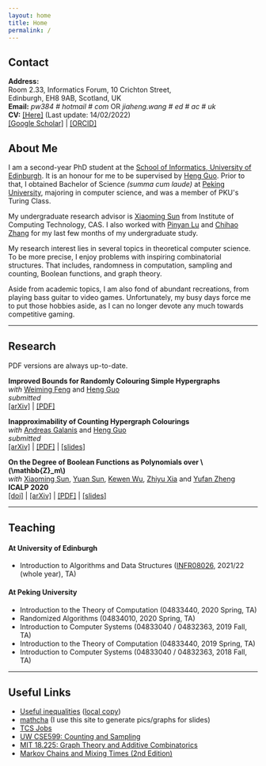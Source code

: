 ```yaml
---
layout: home
title: Home
permalink: /
---
```


## Contact


**Address:**  
Room 2.33, Informatics Forum, 10 Crichton Street,  
Edinburgh, EH8 9AB, Scotland, UK  
**Email:** *pw384 # hotmail # com* OR *jiaheng.wang # ed # ac # uk*  
**CV:** [[Here]](/assets/misc/CV.pdf) (Last update: 14/02/2022)  
[[Google Scholar]](https://scholar.google.com/citations?user=sIplfzsAAAAJ&hl=en) | [[ORCID]](https://orcid.org/0000-0002-5191-545X)  

## About Me

I am a second-year PhD student at the [School of Informatics, University of Edinburgh](https://www.ed.ac.uk/informatics/). It is an honour for me to be supervised by [Heng Guo](http://homepages.inf.ed.ac.uk/hguo/). Prior to that, I obtained Bachelor of Science *(summa cum laude)* at [Peking University](http://english.pku.edu.cn/), majoring in computer science, and was a member of PKU's Turing Class. 

My undergraduate research advisor is [Xiaoming Sun](http://theory.ict.ac.cn/en/) from Institute of Computing Technology, CAS. I also worked with [Pinyan Lu](http://itcs.shufe.edu.cn/pinyan) and [Chihao Zhang](http://chihaozhang.com/) for my last few months of my undergraduate study. 

My research interest lies in several topics in theoretical computer science. To be more precise, I enjoy problems with inspiring combinatorial structures. That includes, randomness in computation, sampling and counting, Boolean functions, and graph theory. 

Aside from academic topics, I am also fond of abundant recreations, from playing bass guitar to video games. Unfortunately, my busy days force me to put those hobbies aside, as I can no longer devote any much towards competitive gaming.

---

## Research

PDF versions are always up-to-date. 

**Improved Bounds for Randomly Colouring Simple Hypergraphs**  
*with* [Weiming Feng](https://fwm94.github.io/) and [Heng Guo](http://homepages.inf.ed.ac.uk/hguo/)  
*submitted*  
[[arXiv]](https://arxiv.org/abs/2202.05554) | [[PDF]](/assets/papers/linear_lll.pdf)

**Inapproximability of Counting Hypergraph Colourings**  
*with* [Andreas Galanis](https://www.cs.ox.ac.uk/people/andreas.galanis/myindex.html) and [Heng Guo](http://homepages.inf.ed.ac.uk/hguo/)  
*submitted*  
[[arXiv]](https://arxiv.org/abs/2107.05486) | [[PDF]](/assets/papers/hc_hardness.pdf) | [[slides]](/assets/slides/hc_hardness_slides.pdf)

**On the Degree of Boolean Functions as Polynomials over \\(\mathbb{Z}_m\\)**  
*with* [Xiaoming Sun](http://theory.ict.ac.cn/en/), [Yuan Sun](https://theory.ict.ac.cn/en/), [Kewen Wu](https://shlw.github.io/), [Zhiyu Xia](https://theory.ict.ac.cn/en/members/xiazhiyu/) and [Yufan Zheng](https://www.cs.umd.edu/people/phonebook/grad-student)  
**ICALP 2020**  
[[doi]](https://doi.org/10.4230/LIPIcs.ICALP.2020.100) | [[arXiv]](https://arxiv.org/abs/1910.12458) | [[PDF]](/assets/papers/degm.pdf) | [[slides]](/assets/slides/degm_icalp20.pdf)

---

## Teaching

#### At University of Edinburgh

* Introduction to Algorithms and Data Structures ([INFR08026](http://www.drps.ed.ac.uk/21-22/dpt/cxinfr08026.htm), 2021/22 (whole year), TA)

#### At Peking University

* Introduction to the Theory of Computation (04833440, 2020 Spring, TA)
* Randomized Algorithms (04834010, 2020 Spring, TA)
* Introduction to Computer Systems (04833040 / 04832363, 2019 Fall, TA)
* Introduction to the Theory of Computation (04833440, 2019 Spring, TA)
* Introduction to Computer Systems (04833040 / 04832363, 2018 Fall, TA)

---

## Useful Links

* [Useful inequalities](https://www.lkozma.net/inequalities_cheat_sheet/ineq.pdf) ([local copy](/assets/resources/ineq.pdf))
* [mathcha](https://mathcha.io) (I use this site to generate pics/graphs for slides)
* [TCS Jobs](https://cstheory-jobs.org/)
* [UW CSE599: Counting and Sampling](https://homes.cs.washington.edu/~shayan/courses/sampling/index.html)
* [MIT 18.225: Graph Theory and Additive Combinatorics](https://yufeizhao.com/gtac/)
* [Markov Chains and Mixing Times (2nd Edition)](https://yuvalperes.com/markov-chains-and-mixing-times-2/)
